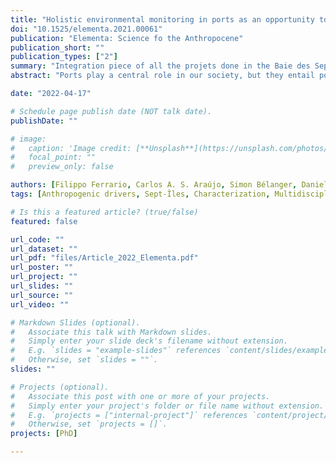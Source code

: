 ```yaml
---
title: "Holistic environmental monitoring in ports as an opportunity to advance sustainable development, marine science, and social inclusiveness"
doi: "10.1525/elementa.2021.00061"
publication: "Elementa: Science fo the Anthropocene"
publication_short: ""
publication_types: ["2"]
summary: "Integration piece of all the projets done in the Baie des Sept Îles."
abstract: "Ports play a central role in our society, but they entail potential environmental risks and stressors that may cause detrimental impacts to both neighboring natural ecosystems and human health. Port managers face multiple challenges to mitigate risks and avoid ecosystem impacts and should recognize that ports are embedded in the wider regional coastal ecosystem. Cumulative impacts of anthropogenic stressors have the potential to further burden the existing suite of natural stressors, particularly where ports are located in embayments and estuaries. Environmental monitoring in ports should thus develop a comprehensive, holistic, multilayered approach integrated in the wider ecosystem that will help managers better achieve sustainable development, a major goal of the United Nations’ 2030 agenda and Decade of Ocean Science for Sustainable Development (2021–2030). This practice bridge showcases the experience of the second Canadian Healthy Ocean Network (CHONe2) in Baie des Sept Îles (BSI, Quebec; the fourth largest industrial port in Canada) laying the foundations of holistic environmental monitoring in ports. We describe the partnership model (i.e., engaging scientists, local authorities, an independent organization, and local industries), synthesize the multidisciplinary studies that turned environmental monitoring into a systemic investigation of the biological and physical components of BSI, integrate the developed scientific knowledge into a social–ecological–environmental system, present an innovative near real-time monitoring approach, and discuss implications for management and policy. The CHONe2 experience in BSI aligns with the decade’s road map for sustainable development and provides elements that could be adapted to other commercial ports. By suggesting a set of best practices (e.g., multidisciplinarity, transparency, inclusivity, participatory modeling), we hope to spark new interest in environmental monitoring as a path to conciliate development and sustainability of ports and other high-use marine areas."

date: "2022-04-17"

# Schedule page publish date (NOT talk date).
publishDate: ""

# image:
#   caption: 'Image credit: [**Unsplash**](https://unsplash.com/photos/jdD8gXaTZsc)'
#   focal_point: ""
#   preview_only: false

authors: [Filippo Ferrario, Carlos A. S. Araújo, Simon Bélanger, Daniel Bourgault, Julie Carrière, Charlotte Carrier-Belleau, eldre, Ladd Erik Johnson, S. Kim Juniper, Raphael Mabit, chrismck, Lindsey Ogston, Manon M. M. Picard, Richard Saint-Louis, Émilie Saulnier-Talbot, Jean-Luc Shaw, Nadine Templeman, Thomas W. Therriault, Jean-Eric Tremblay, philarch]
tags: [Anthropogenic drivers, Sept-Îles, Characterization, Multidisciplinarity]

# Is this a featured article? (true/false)
featured: false

url_code: ""
url_dataset: ""
url_pdf: "files/Article_2022_Elementa.pdf"
url_poster: ""
url_project: ""
url_slides: ""
url_source: ""
url_video: ""

# Markdown Slides (optional).
#   Associate this talk with Markdown slides.
#   Simply enter your slide deck's filename without extension.
#   E.g. `slides = "example-slides"` references `content/slides/example-slides.md`.
#   Otherwise, set `slides = ""`.
slides: ""

# Projects (optional).
#   Associate this post with one or more of your projects.
#   Simply enter your project's folder or file name without extension.
#   E.g. `projects = ["internal-project"]` references `content/project/deep-learning/index.md`.
#   Otherwise, set `projects = []`.
projects: [PhD]

---
```

